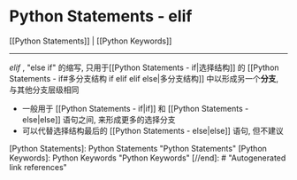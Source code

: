 # Python Statements - elif

[[Python Statements]] | [[Python Keywords]]

---

*elif* , "else if" 的缩写, 只用于[[Python Statements - if|选择结构]] 的 [[Python Statements - if#多分支结构 if elif elif else|多分支结构]] 中以形成另一个**分支**, 与其他分支层级相同

* 一般用于 [[Python Statements - if|if]] 和 [[Python Statements - else|else]] 语句之间, 来形成更多的选择分支
* 可以代替选择结构最后的 [[Python Statements - else|else]] 语句, 但不建议

[//begin]: # "Autogenerated link references for markdown compatibility"
[Python Statements]: Python Statements "Python Statements"
[Python Keywords]: Python Keywords "Python Keywords"
[//end]: # "Autogenerated link references"